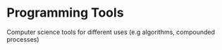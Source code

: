 # Programming Tools
Computer science tools for different uses (e.g algorithms, compounded processes)
